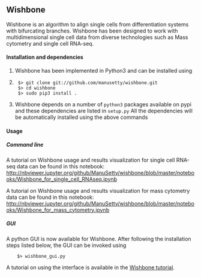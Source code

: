 Wishbone 
--------

Wishbone is an algorithm to align single cells from differentiation systems with bifurcating branches. Wishbone has been designed to work 
with multidimensional single cell data from diverse technologies such as Mass cytometry and single cell RNA-seq. 

#### Installation and dependencies
1. Wishbone has been implemented in Python3 and can be installed using
2. 
        $> git clone git://github.com/manusetty/wishbone.git
        $> cd wishbone
        $> sudo pip3 install .

2. Wishbone depends on a number of `python3` packages available on pypi and these dependencies are listed in `setup.py`
All the dependencies will be automatically installed using the above commands

#### Usage

##### Command line
A tutorial on Wishbone usage and results visualization for single cell RNA-seq data can be found in this notebook: http://nbviewer.jupyter.org/github/ManuSetty/wishbone/blob/master/notebooks/Wishbone_for_single_cell_RNAseq.ipynb


A tutorial on Wishbone usage and results visualization for mass cytometry data can be found in this notebook: http://nbviewer.jupyter.org/github/ManuSetty/wishbone/blob/master/notebooks/Wishbone_for_mass_cytometry.ipynb


##### GUI
A python GUI is now available for Wishbone. After following the installation steps listed below, the GUI can be invoked using

        $> wishbone_gui.py

A tutorial on using the interface is available in the [Wishbone tutorial](docs/wishbone_tutorial.pptx).

